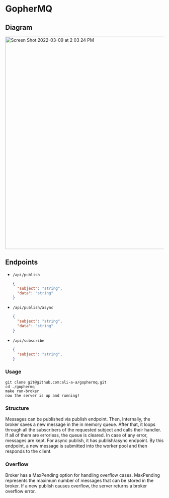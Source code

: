 # GopherMQ

## Diagram

<img width="674" alt="Screen Shot 2022-03-09 at 2 03 24 PM" src="https://user-images.githubusercontent.com/68470999/157544200-5ac5c29c-acf4-4e97-841d-b4b5b7bcc474.png">

## Endpoints

- `/api/publish`
  ```json
  {
    "subject": "string",
    "data": "string"
  }
  ```
- `/api/publish/async`
  ```json
  {
    "subject": "string",
    "data": "string"
  }
  ```
- `/api/subscribe`
  ```json
  {
    "subject": "string",
  }
  ```

### Usage
```
git clone git@github.com:ali-a-a/gophermq.git
cd ./gophermq
make run-broker
now the server is up and running! 
```

### Structure
Messages can be published via publish endpoint. Then, Internally, the broker saves a new message in the in memory queue. After that, it loops through all the subscribers of the requested subject and calls their handler. If all of them are errorless, the queue is cleared. In case of any error, messages are kept. For async publish, it has publish/async endpoint. By this endpoint, a new message is submitted into the worker pool and then responds to the client.
  
### Overflow
Broker has a MaxPending option for handling overflow cases. MaxPending represents the maximum number of messages that can be stored in the broker. If a new publish causes overflow, the server returns a broker overflow error.
